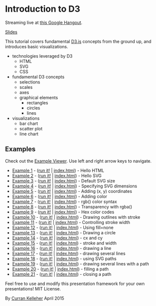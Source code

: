 # Introduction to D3

Streaming live at [this Google Hangout](https://plus.google.com/hangouts/_/g2adpgfm4tkrdvwq3qgcbanmfaa).

[Slides](https://docs.google.com/presentation/d/1QI8ztO-2baoW8SToaPTlSu24w8dvqvrEMD-xVpI3LmE/pub?start=false&loop=false&delayms=3000)

This tutorial covers fundamental [D3.js](http://d3js.org/) concepts from the ground up, and introduces basic visualizations.

 * technologies leveraged by D3
   * HTML
   * SVG
   * CSS
 * fundamental D3 concepts
   * selections
   * scales
   * axes
   * graphical elements
     * rectangles
     * circles
     * lines
 * visualizations
   * bar chart
   * scatter plot
   * line chart

## Examples

Check out the [Example Viewer](http://curran.github.io/screencasts/introToD3/examples/viewer/#/). Use left and right arrow keys to navigate.

 * [Example 1](https://github.com/curran/screencasts/tree/gh-pages/d3-101/04-intro-to-D3/examples/code/snapshot01) - ([run it!](http://curran.github.io/screencasts/navigation/d3-101/04-intro-to-D3/examples/code/snapshot01) | [index.html](https://github.com/curran/screencasts/tree/gh-pages/d3-101/04-intro-to-D3/examples/code/snapshot01/index.html)) - Hello HTML
 * [Example 2](https://github.com/curran/screencasts/tree/gh-pages/d3-101/04-intro-to-D3/examples/code/snapshot02) - ([run it!](http://curran.github.io/screencasts/navigation/d3-101/04-intro-to-D3/examples/code/snapshot02) | [index.html](https://github.com/curran/screencasts/tree/gh-pages/d3-101/04-intro-to-D3/examples/code/snapshot02/index.html)) - Hello SVG
 * [Example 3](https://github.com/curran/screencasts/tree/gh-pages/d3-101/04-intro-to-D3/examples/code/snapshot03) - ([run it!](http://curran.github.io/screencasts/navigation/d3-101/04-intro-to-D3/examples/code/snapshot03) | [index.html](https://github.com/curran/screencasts/tree/gh-pages/d3-101/04-intro-to-D3/examples/code/snapshot03/index.html)) - Default SVG size
 * [Example 4](https://github.com/curran/screencasts/tree/gh-pages/d3-101/04-intro-to-D3/examples/code/snapshot04) - ([run it!](http://curran.github.io/screencasts/navigation/d3-101/04-intro-to-D3/examples/code/snapshot04) | [index.html](https://github.com/curran/screencasts/tree/gh-pages/d3-101/04-intro-to-D3/examples/code/snapshot04/index.html)) - Specifying SVG dimensions
 * [Example 5](https://github.com/curran/screencasts/tree/gh-pages/d3-101/04-intro-to-D3/examples/code/snapshot05) - ([run it!](http://curran.github.io/screencasts/navigation/d3-101/04-intro-to-D3/examples/code/snapshot05) | [index.html](https://github.com/curran/screencasts/tree/gh-pages/d3-101/04-intro-to-D3/examples/code/snapshot05/index.html)) - Adding (x, y) coordinates
 * [Example 6](https://github.com/curran/screencasts/tree/gh-pages/d3-101/04-intro-to-D3/examples/code/snapshot06) - ([run it!](http://curran.github.io/screencasts/navigation/d3-101/04-intro-to-D3/examples/code/snapshot06) | [index.html](https://github.com/curran/screencasts/tree/gh-pages/d3-101/04-intro-to-D3/examples/code/snapshot06/index.html)) - Adding color
 * [Example 7](https://github.com/curran/screencasts/tree/gh-pages/d3-101/04-intro-to-D3/examples/code/snapshot07) - ([run it!](http://curran.github.io/screencasts/navigation/d3-101/04-intro-to-D3/examples/code/snapshot07) | [index.html](https://github.com/curran/screencasts/tree/gh-pages/d3-101/04-intro-to-D3/examples/code/snapshot07/index.html)) - rgb() color syntax
 * [Example 8](https://github.com/curran/screencasts/tree/gh-pages/d3-101/04-intro-to-D3/examples/code/snapshot08) - ([run it!](http://curran.github.io/screencasts/navigation/d3-101/04-intro-to-D3/examples/code/snapshot08) | [index.html](https://github.com/curran/screencasts/tree/gh-pages/d3-101/04-intro-to-D3/examples/code/snapshot08/index.html)) - Transparency with rgba()
 * [Example 9](https://github.com/curran/screencasts/tree/gh-pages/d3-101/04-intro-to-D3/examples/code/snapshot09) - ([run it!](http://curran.github.io/screencasts/navigation/d3-101/04-intro-to-D3/examples/code/snapshot09) | [index.html](https://github.com/curran/screencasts/tree/gh-pages/d3-101/04-intro-to-D3/examples/code/snapshot09/index.html)) - Hex color codes
 * [Example 10](https://github.com/curran/screencasts/tree/gh-pages/d3-101/04-intro-to-D3/examples/code/snapshot10) - ([run it!](http://curran.github.io/screencasts/navigation/d3-101/04-intro-to-D3/examples/code/snapshot10) | [index.html](https://github.com/curran/screencasts/tree/gh-pages/d3-101/04-intro-to-D3/examples/code/snapshot10/index.html)) - Drawing outlines with stroke
 * [Example 11](https://github.com/curran/screencasts/tree/gh-pages/d3-101/04-intro-to-D3/examples/code/snapshot11) - ([run it!](http://curran.github.io/screencasts/navigation/d3-101/04-intro-to-D3/examples/code/snapshot11) | [index.html](https://github.com/curran/screencasts/tree/gh-pages/d3-101/04-intro-to-D3/examples/code/snapshot11/index.html)) - Controlling stroke width
 * [Example 12](https://github.com/curran/screencasts/tree/gh-pages/d3-101/04-intro-to-D3/examples/code/snapshot12) - ([run it!](http://curran.github.io/screencasts/navigation/d3-101/04-intro-to-D3/examples/code/snapshot12) | [index.html](https://github.com/curran/screencasts/tree/gh-pages/d3-101/04-intro-to-D3/examples/code/snapshot12/index.html)) - Using fill=none
 * [Example 13](https://github.com/curran/screencasts/tree/gh-pages/d3-101/04-intro-to-D3/examples/code/snapshot13) - ([run it!](http://curran.github.io/screencasts/navigation/d3-101/04-intro-to-D3/examples/code/snapshot13) | [index.html](https://github.com/curran/screencasts/tree/gh-pages/d3-101/04-intro-to-D3/examples/code/snapshot13/index.html)) - Drawing a circle
 * [Example 14](https://github.com/curran/screencasts/tree/gh-pages/d3-101/04-intro-to-D3/examples/code/snapshot14) - ([run it!](http://curran.github.io/screencasts/navigation/d3-101/04-intro-to-D3/examples/code/snapshot14) | [index.html](https://github.com/curran/screencasts/tree/gh-pages/d3-101/04-intro-to-D3/examples/code/snapshot14/index.html)) - cx and cy
 * [Example 15](https://github.com/curran/screencasts/tree/gh-pages/d3-101/04-intro-to-D3/examples/code/snapshot15) - ([run it!](http://curran.github.io/screencasts/navigation/d3-101/04-intro-to-D3/examples/code/snapshot15) | [index.html](https://github.com/curran/screencasts/tree/gh-pages/d3-101/04-intro-to-D3/examples/code/snapshot15/index.html)) - stroke and width
 * [Example 16](https://github.com/curran/screencasts/tree/gh-pages/d3-101/04-intro-to-D3/examples/code/snapshot16) - ([run it!](http://curran.github.io/screencasts/navigation/d3-101/04-intro-to-D3/examples/code/snapshot16) | [index.html](https://github.com/curran/screencasts/tree/gh-pages/d3-101/04-intro-to-D3/examples/code/snapshot16/index.html)) - drawing a line
 * [Example 17](https://github.com/curran/screencasts/tree/gh-pages/d3-101/04-intro-to-D3/examples/code/snapshot17) - ([run it!](http://curran.github.io/screencasts/navigation/d3-101/04-intro-to-D3/examples/code/snapshot17) | [index.html](https://github.com/curran/screencasts/tree/gh-pages/d3-101/04-intro-to-D3/examples/code/snapshot17/index.html)) - drawing several lines
 * [Example 18](https://github.com/curran/screencasts/tree/gh-pages/d3-101/04-intro-to-D3/examples/code/snapshot18) - ([run it!](http://curran.github.io/screencasts/navigation/d3-101/04-intro-to-D3/examples/code/snapshot18) | [index.html](https://github.com/curran/screencasts/tree/gh-pages/d3-101/04-intro-to-D3/examples/code/snapshot18/index.html)) - using SVG paths
 * [Example 19](https://github.com/curran/screencasts/tree/gh-pages/d3-101/04-intro-to-D3/examples/code/snapshot19) - ([run it!](http://curran.github.io/screencasts/navigation/d3-101/04-intro-to-D3/examples/code/snapshot19) | [index.html](https://github.com/curran/screencasts/tree/gh-pages/d3-101/04-intro-to-D3/examples/code/snapshot19/index.html)) - drawing several lines with a path
 * [Example 20](https://github.com/curran/screencasts/tree/gh-pages/d3-101/04-intro-to-D3/examples/code/snapshot20) - ([run it!](http://curran.github.io/screencasts/navigation/d3-101/04-intro-to-D3/examples/code/snapshot20) | [index.html](https://github.com/curran/screencasts/tree/gh-pages/d3-101/04-intro-to-D3/examples/code/snapshot20/index.html)) - filling a path
 * [Example 21](https://github.com/curran/screencasts/tree/gh-pages/d3-101/04-intro-to-D3/examples/code/snapshot21) - ([run it!](http://curran.github.io/screencasts/navigation/d3-101/04-intro-to-D3/examples/code/snapshot21) | [index.html](https://github.com/curran/screencasts/tree/gh-pages/d3-101/04-intro-to-D3/examples/code/snapshot21/index.html)) - closing a path

Feel free to use and modify this presentation framework for your own presentations! MIT License.

By [Curran Kelleher](https://github.com/curran/portfolio) April 2015
